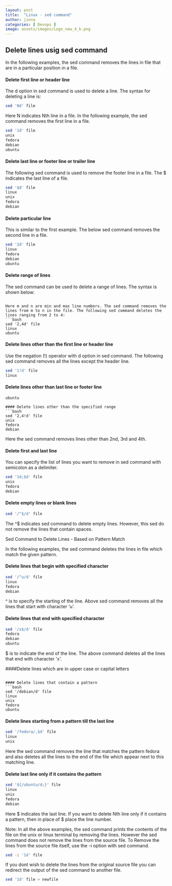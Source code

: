 ```yaml
---
layout: post
title:  "Linux - sed command"
author: jinna
categories: [ Devops ]
image: assets/images/Logo_new_4_b.png
---
```


## Delete lines usig sed command

In the following examples, the sed command removes the lines in file that are in a particular position in a file. 

#### Delete first line or header line

The d option in sed command is used to delete a line. The syntax for deleting a line is: 
```bash
sed 'Nd' file
```

Here N indicates Nth line in a file. In the following example, the sed command removes the first line in a file. 
```bash
sed '1d' file
unix
fedora
debian
ubuntu
```

#### Delete last line or footer line or trailer line

The following sed command is used to remove the footer line in a file. The $ indicates the last line of a file. 
```bash
sed '$d' file
linux
unix
fedora
debian
```

#### Delete particular line

This is similar to the first example. The below sed command removes the second line in a file. 
```bash
sed '2d' file
linux
fedora
debian
ubuntu
```

#### Delete range of lines

The sed command can be used to delete a range of lines. The syntax is shown below: 
```bashsed 'm,nd' file

Here m and n are min and max line numbers. The sed command removes the lines from m to n in the file. The following sed command deletes the lines ranging from 2 to 4: 
```bash
sed '2,4d' file
linux
ubuntu
```

#### Delete lines other than the first line or header line

Use the negation (!) operator with d option in sed command. The following sed command removes all the lines except the header line. 
```bash
sed '1!d' file
linux
```

#### Delete lines other than last line or footer line
```bashsed '$!d' file
ubuntu

#### Delete lines other than the specified range
```bash
sed '2,4!d' file
unix
fedora
debian
```

Here the sed command removes lines other than 2nd, 3rd and 4th. 

#### Delete first and last line

You can specify the list of lines you want to remove in sed command with semicolon as a delimiter. 
```bash
sed '1d;$d' file
unix
fedora
debian
```

#### Delete empty lines or blank lines
```bash
sed '/^$/d' file
```

The ^$ indicates sed command to delete empty lines. However, this sed do not remove the lines that contain spaces. 

Sed Command to Delete Lines - Based on Pattern Match

In the following examples, the sed command deletes the lines in file which match the given pattern. 

#### Delete lines that begin with specified character
```bash
sed '/^u/d' file
linux
fedora
debian
```

^ is to specify the starting of the line. Above sed command removes all the lines that start with character 'u'. 

#### Delete lines that end with specified character
```bash 
sed '/x$/d' file
fedora
debian
ubuntu
```

$ is to indicate the end of the line. The above command deletes all the lines that end with character 'x'. 

####Delete lines which are in upper case or capital letters
```bashsed '/^[A-Z]*$/d' file

#### Delete lines that contain a pattern
```bash
sed '/debian/d' file
linux
unix
fedora
ubuntu
```

#### Delete lines starting from a pattern till the last line
```bash
sed '/fedora/,$d' file
linux
unix
```

Here the sed command removes the line that matches the pattern fedora and also deletes all the lines to the end of the file which appear next to this matching line. 

#### Delete last line only if it contains the pattern
```bash
sed '${/ubuntu/d;}' file
linux
unix
fedora
debian
```

Here $ indicates the last line. If you want to delete Nth line only if it contains a pattern, then in place of $ place the line number. 

Note: In all the above examples, the sed command prints the contents of the file on the unix or linux terminal by removing the lines. However the sed command does not remove the lines from the source file. To Remove the lines from the source file itself, use the -i option with sed command. 
```bash
sed -i '1d' file
```

If you dont wish to delete the lines from the original source file you can redirect the output of the sed command to another file. 
```bash
sed '1d' file > newfile
```